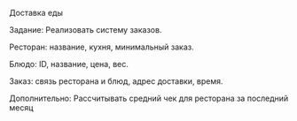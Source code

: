 Доставка еды

Задание: Реализовать систему заказов.

Ресторан: название, кухня, минимальный заказ.

Блюдо: ID, название, цена, вес.

Заказ: связь ресторана и блюд, адрес доставки, время.

Дополнительно: Рассчитывать средний чек для ресторана за последний месяц
